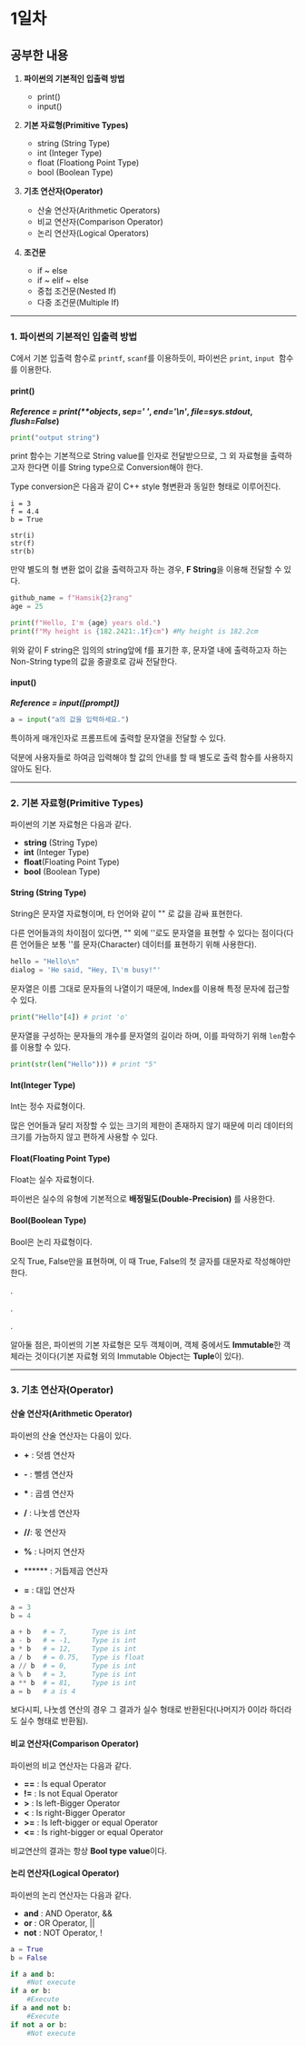 # 1일차
## 공부한 내용

1.  **파이썬의 기본적인 입출력 방법**
    -   print()
    -   input()

2.  **기본 자료형(Primitive Types)**
    -   string (String Type)
    -   int (Integer Type)
    -   float (Floationg Point Type)
    -   bool (Boolean Type)

3.  **기초 연산자(Operator)**
    -   산술 연산자(Arithmetic Operators)
    -   비교 연산자(Comparison Operator)
    -   논리 연산자(Logical Operators)

4.  **조건문**
    -   if ~ else
    -   if ~ elif ~ else
    -   중첩 조건문(Nested If)
    -   다중 조건문(Multiple If)

----

### 1. 파이썬의 기본적인 입출력 방법

C에서 기본 입출력 함수로 `printf`, `scanf`를 이용하듯이, 파이썬은 `print`, `input `함수를 이용한다.

#### print()

***Reference = print(\*\*objects*, *sep=' '*, *end='\n'*, *file=sys.stdout*, *flush=False*)**

```python
print("output string")
```

print 함수는 기본적으로 String value를 인자로 전달받으므로, 그 외 자료형을 출력하고자 한다면 이를 String type으로 Conversion해야 한다.

Type conversion은 다음과 같이 C++ style 형변환과 동일한 형태로 이루어진다.

```
i = 3
f = 4.4
b = True

str(i)
str(f)
str(b)
```

만약 별도의 형 변환 없이 값을 출력하고자 하는 경우, **F String**을 이용해 전달할 수 있다.

```python
github_name = f"Hamsik{2}rang"
age = 25

print(f"Hello, I'm {age} years old.")
print(f"My height is {182.2421:.1f}cm") #My height is 182.2cm
```

위와 같이 F string은 임의의 string앞에 f를 표기한 후, 문자열 내에 출력하고자 하는 Non-String type의 값을 중괄호로 감싸 전달한다.

#### input()

***Reference = input([*prompt*])***

```python
a = input("a의 값을 입력하세요.")
```

특이하게 매개인자로 프롬프트에 출력할 문자열을 전달할 수 있다.

덕분에 사용자들로 하여금 입력해야 할 값의 안내를 할 때 별도로 출력 함수를 사용하지 않아도 된다.

----

### 2. 기본 자료형(Primitive Types)

파이썬의 기본 자료형은 다음과 같다.

*   **string** (String Type)
*   **int** (Integer Type)
*   **float**(Floating Point Type)
*   **bool** (Boolean Type)

#### String (String Type)

String은 문자열 자료형이며, 타 언어와 같이 "" 로 값을 감싸 표현한다.

다른 언어들과의 차이점이 있다면, "" 외에 ''로도 문자열을 표현할 수 있다는 점이다(다른 언어들은 보통 ''를 문자(Character) 데이터를 표현하기 위해 사용한다).

```python
hello = "Hello\n"
dialog = 'He said, "Hey, I\'m busy!"'
```

문자열은 이름 그대로 문자들의 나열이기 때문에, Index를 이용해 특정 문자에 접근할 수 있다.

```python
print("Hello"[4]) # print 'o'
```

문자열을 구성하는 문자들의 개수를 문자열의 길이라 하며, 이를 파악하기 위해 `len`함수를 이용할 수 있다.

```python
print(str(len("Hello"))) # print "5"
```

#### Int(Integer Type)

Int는 정수 자료형이다.

많은 언어들과 달리 저장할 수 있는 크기의 제한이 존재하지 않기 때문에 미리 데이터의 크기를 가늠하지 않고 편하게 사용할 수 있다.

#### Float(Floating Point Type)

Float는 실수 자료형이다.

파이썬은 실수의 유형에 기본적으로 **배정밀도(Double-Precision)** 를 사용한다.

#### Bool(Boolean Type)

Bool은 논리 자료형이다.

오직 True, False만을 표현하며, 이 때 True, False의 첫 글자를 대문자로 작성해야만 한다.

.

.

.

알아둘 점은, 파이썬의 기본 자료형은 모두 객체이며, 객체 중에서도 **Immutable**한 객체라는 것이다(기본 자료형 외의 Immutable Object는 **Tuple**이 있다).

---

### 3. 기초 연산자(Operator)

#### 산술 연산자(Arithmetic Operator)

파이썬의 산술 연산자는 다음이 있다.

-   **\+** : 덧셈 연산자

-   **\-** : 뺄셈 연산자
-   **\*** : 곱셈 연산자
-   **/** : 나눗셈 연산자
-   **//**: 몫 연산자
-   **%** : 나머지 연산자
-   ****** : 거듭제곱 연산자 
-   **=** : 대입 연산자

```python
a = 3
b = 4

a + b 	# = 7, 		Type is int
a - b 	# = -1, 	Type is int
a * b 	# = 12, 	Type is int
a / b 	# = 0.75, 	Type is float
a // b 	# = 0, 		Type is int
a % b 	# = 3, 		Type is int
a ** b 	# = 81, 	Type is int
a = b	# a is 4
```

보다시피, 나눗셈 연산의 경우 그 결과가 실수 형태로 반환된다(나머지가 0이라 하더라도 실수 형태로 반환됨).

#### 비교 연산자(Comparison Operator)

파이썬의 비교 연산자는 다음과 같다.

-   **==** : Is equal Operator
-   **!=** : Is not Equal Operator
-   **\>** : Is left-Bigger Operator
-   **<** : Is right-Bigger Operator
-   **\>=** : Is left-bigger or equal Operator
-   **<=** : Is right-bigger or equal Operator

비교연산의 결과는 항상 **Bool type value**이다.

#### 논리 연산자(Logical Operator)

파이썬의 논리 연산자는 다음과 같다.

*   **and** : AND Operator, &&
*   **or** : OR Operator, ||
*   **not** : NOT Operator, !

```python
a = True
b = False

if a and b:
	#Not execute
if a or b:
	#Execute
if a and not b:
	#Execute
if not a or b:
	#Not execute
```

